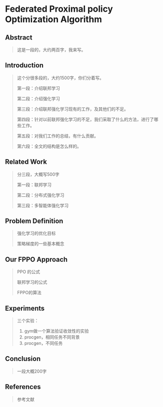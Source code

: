 # Federated Proximal policy Optimization Algorithm

## Abstract

> 这是一段的，大约两百字，我来写。

## Introduction

> 这个分很多段的，大约1500字，你们分着写。
>
> 第一段：介绍联邦学习
>
> 第二段：介绍强化学习
>
> 第三段：介绍联邦强化学习现有的工作，及其他们的不足。
>
> 第四段：针对以前联邦强化学习的不足，我们采取了什么的方法，进行了哪些工作。
>
> 第五段：对我们工作的总结，有什么贡献。
>
> 第六段：全文的结构是怎么样的。

## Related Work

> 分三段，大概写500字
>
> 第一段：联邦学习
>
> 第二段：分布式强化学习
>
> 第三段：多智能体强化学习

## Problem Definition

> 强化学习的优化目标
>
> 策略梯度的一些基本概念

## Our FPPO Approach

> PPO 的公式
>
> 联邦学习的公式
>
> FPPO的算法

## Experiments

> 三个实验：
>
> 1. gym做一个算法验证收敛性的实验
> 2. procgen，相同任务不同背景
> 3. procgen，不同任务

## Conclusion

> 一段大概200字

## References

> 参考文献
